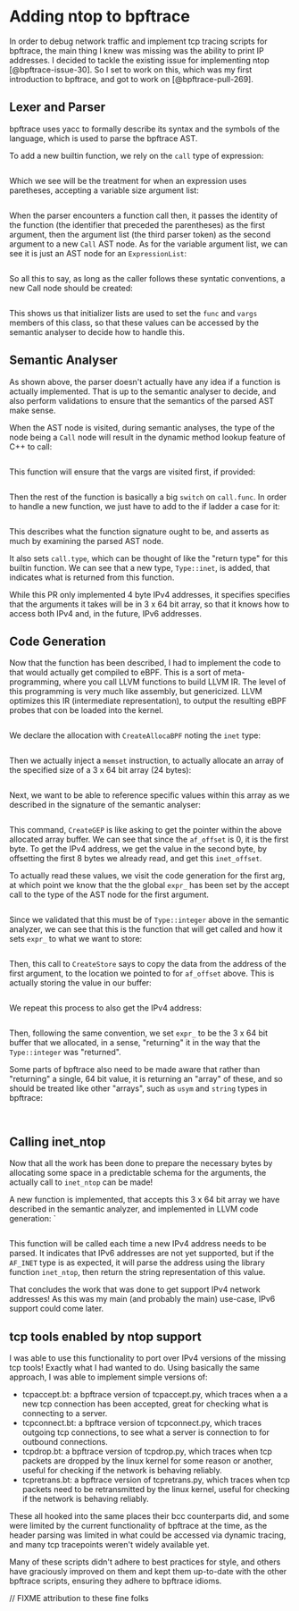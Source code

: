 # Adding ntop to bpftrace

In order to debug network traffic and implement tcp tracing scripts for
bpftrace, the main thing I knew was missing was the ability to print IP
addresses. I decided to tackle the existing issue for implementing ntop
[@bpftrace-issue-30]. So I set to work on this, which was my first introduction
to bpftrace, and got to work on [@bpftrace-pull-269].

## Lexer and Parser

bpftrace uses yacc to formally describe its syntax and the symbols of the
language, which is used to parse the bpftrace AST.

To add a new builtin function, we rely on the `call` type of expression:

```{.yacc include=src/bpftrace-269/src/parser.yy startLine=180 endLine=186}
```

Which we see will be the treatment for when an expression uses paretheses,
accepting a variable size argument list:
```{.yacc include=src/bpftrace-269/src/parser.yy startLine=220 endLine=222}
```

When the parser encounters a function call then, it passes the identity of the
function (the identifier that preceded the parentheses) as the first argument,
then the argument list (the third parser token) as the second argument to a new
`Call` AST node. As for the variable argument list, we can see it is just an
AST node for an `ExpressionList`:

```{.yacc include=src/bpftrace-269/src/parser.yy startLine=231 endLine=233}
```

So all this to say, as long as the caller follows these syntatic conventions,
a new Call node should be created:

```{.c include=src/bpftrace-269/src/ast/ast.h startLine=58 endLine=66}
```

This shows us that initializer lists are used to set the `func` and `vargs`
members of this class, so that these values can be accessed by the semantic
analyser to decide how to handle this.

## Semantic Analyser

As shown above, the parser doesn't actually have any idea if a function is
actually implemented. That is up to the semantic analyser to decide, and also
perform validations to ensure that the semantics of the parsed AST make sense.

When the AST node is visited, during semantic analyses, the type of the node
being a `Call` node will result in the dynamic method lookup feature of C++ to
call:

```{.cpp include=src/bpftrace-269/src/ast/semantic_analyser.cpp startLine=110 endLine=110}
```

This function will ensure that the vargs are visited first, if provided:

```{.cpp include=src/bpftrace-269/src/ast/semantic_analyser.cpp startLine=112 endLine=116}
```

Then the rest of the function is basically a big `switch` on `call.func`. In
order to handle a new function, we just have to add to the if ladder a case for
it:

```{.cpp include=src/bpftrace-269/src/ast/semantic_analyser.cpp startLine=216 endLine=225}
```

This describes what the function signature ought to be, and asserts as much by
examining the parsed AST node.

It also sets `call.type`, which can be thought of like the "return type" for
this builtin function. We can see that a new type, `Type::inet`, is added, that
indicates what is returned from this function.

While this PR only implemented 4 byte IPv4 addresses, it specifies specifies
that the arguments it takes will be in 3 x 64 bit array, so that it knows how
to access both IPv4 and, in the future, IPv6 addresses.

## Code Generation

Now that the function has been described, I had to implement the code to that
would actually get compiled to eBPF. This is a sort of meta-programming, where
you call LLVM functions to build LLVM IR. The level of this programming is very
much like assembly, but genericized. LLVM optimizes this IR (intermediate
representation), to output the resulting eBPF probes that con be loaded into
the kernel.

```{.cpp include=src/bpftrace-269/src/ast/codegen_llvm.cpp startLine=411 endLine=424}
```

We declare the allocation with `CreateAllocaBPF` noting the `inet` type:

```{.cpp include=src/bpftrace-269/src/ast/codegen_llvm.cpp startLine=413 endLine=415}
```

Then we actually inject a `memset` instruction, to actually allocate an array
of the specified size of a 3 x 64 bit array (24 bytes):

```{.cpp include=src/bpftrace-269/src/ast/codegen_llvm.cpp startLine=413 endLine=415}
```
Next, we want to be able to reference specific values within this array as we
described in the signature of the semantic analyser:

```{.cpp include=src/bpftrace-269/src/ast/codegen_llvm.cpp startLine=417 endLine=418}
```

This command, `CreateGEP` is like asking to get the pointer within the above
allocated array buffer. We can see that since the `af_offset` is 0, it is the
first byte. To get the IPv4 address, we get the value in the second byte, by
offsetting the first 8 bytes we already read, and get this `inet_offset`.

To actually read these values, we visit the code generation for the first arg,
at which point we know that the the global `expr_` has been set by the accept
call to the type of the AST node for the first argument. 

```{.cpp include=src/bpftrace-269/src/ast/codegen_llvm.cpp startLine=419 endLine=420}
```

Since we validated that this must be of `Type::integer` above in the semantic
analyzer, we can see that this is the function that will get called and how it
sets `expr_` to what we want to store:

```{.cpp include=src/bpftrace-269/src/ast/codegen_llvm.cpp startLine=18 endLine=21}
```

Then, this call to `CreateStore` says to copy the data from the address of the
first argument, to the location we pointed to for `af_offset` above. This is
actually storing the value in our buffer:

```{.cpp include=src/bpftrace-269/src/ast/codegen_llvm.cpp startLine=420 endLine=420}
```
We repeat this process to also get the IPv4 address:

```{.cpp include=src/bpftrace-269/src/ast/codegen_llvm.cpp startLine=421 endLine=422}
```

Then, following the same convention, we set `expr_` to be the 3 x 64 bit buffer
that we allocated, in a sense, "returning" it in the way that the
`Type::integer` was "returned".

Some parts of bpftrace also need to be made aware that rather than "returning"
a single, 64 bit value, it is returning an "array" of these, and so should be
treated like other "arrays", such as `usym` and `string` types in bpftrace:

```{.cpp include=src/bpftrace-269/src/ast/codegen_llvm.cpp startLine=1190 endLine=1197}
```

```{.cpp include=src/bpftrace-269/src/ast/codegen_llvm.cpp startLine=1221 endLine=1228}
```

## Calling inet_ntop

Now that all the work has been done to prepare the necessary bytes by
allocating some space in a predictable schema for the arguments, the actually
call to `inet_ntop` can be made!

A new function is implemented, that accepts this 3 x 64 bit array we have
described in the semantic analyzer, and implemented in LLVM code generation:
`

```{.cpp include=src/bpftrace-269/src/bpftrace.cpp startLine=1347 endLine=1360}
```

This function will be called each time a new IPv4 address needs to be parsed.
It indicates that IPv6 addresses are not yet supported, but if the `AF_INET`
type is as expected, it will parse the address using the library function
`inet_ntop`, then return the string representation of this value.

That concludes the work that was done to get support IPv4 network addresses! As
this was my main (and probably the main) use-case, IPv6 support could come
later.

## tcp tools enabled by ntop support

I was able to use this functionality to port over IPv4 versions of the missing
tcp tools! Exactly what I had wanted to do. Using basically the same approach,
I was able to implement simple versions of:

* tcpaccept.bt: a bpftrace version of tcpaccept.py, which traces when a a new
tcp connection has been accepted, great for checking what is connecting to a
server.
* tcpconnect.bt: a bpftrace version of tcpconnect.py, which traces outgoing
tcp connections, to see what a server is connection to for outbound connections.
* tcpdrop.bt: a bpftrace version of tcpdrop.py, which traces when tcp packets
are dropped by the linux kernel for some reason or another, useful for checking
if the network is behaving reliably.
* tcpretrans.bt: a bpftrace version of tcpretrans.py, which traces when tcp
packets need to be retransmitted by the linux kernel, useful for checking if
the network is behaving reliably.

These all hooked into the same places their bcc counterparts did, and some were
limited by the current functionality of bpftrace at the time, as the header
parsing was limited in what could be accessed via dynamic tracing, and many tcp
tracepoints weren't widely available yet.

Many of these scripts didn't adhere to best practices for style, and others
have graciously improved on them and kept them up-to-date with the other
bpftrace scripts, ensuring they adhere to bpftrace idioms.

// FIXME attribution to these fine folks
